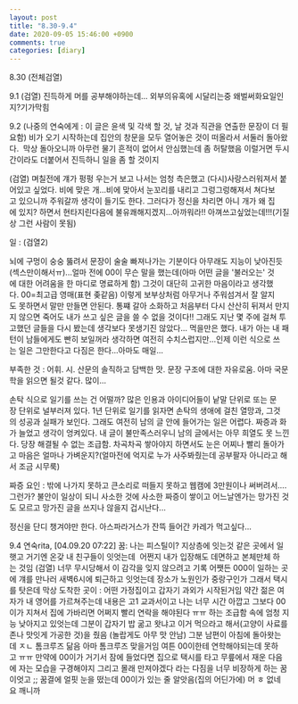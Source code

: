 ```yaml
---
layout: post
title: "8.30-9.4"
date: 2020-09-05 15:46:00 +0900
comments: true 
categories: [diary] 
---
```

8.30
(전체검열)





9.1
(검열)
진득하게 머를 공부해야하는데...
외부의유혹에 시달리는중
왜벌써화요일인지?기가막힘 



9.2
(나중의 연숙에게 : 이 글은 윤색 및 각색 할 것, 날 것과 직관을 연출한 문장이 더 필요함)
비가 오기 시작하는데 집안의 창문을 모두 열어놓은 것이 떠올라서 서둘러 돌아왔다. 
막상 돌아오니까 아무런 물기 흔적이 없어서 안심했는데 좀 허탈했음 이럴거면 두시간이라도 더붙어서 진득하니 일을 좀 할 것이지

(검열) 며칠전에 걔가 펑펑 우는거 보고 나서는 엄청 측은했고 (다시)사랑스러워져서 붙어있고 싶었다. 비에 맞은 개...비에 맞아서 눈꼬리를 내리고 그렁그렁해져서 쳐다보고 있으니까 주워갈까 생각이 들기도 한다. 그러다가 정신을 차리면 아니 개가 왜 집에 있지? 하면서 현타지린다음에 불유쾌해지겠지...아까워라!! 아껴쓰고싶었는데!!!(기질상 그런 사람이 못됨)

일 : (검열2)

뇌에 구멍이 숭숭 뚫려서 문장이 술술 빠져나가는 기분이다 아무래도 지능이 낮아진듯(섹스만이해서ㅠ)...얼마 전에 00이 무슨 말을 했는데(아마 어떤 글을 '불러오는' 것에 대한 어려움을 한 마디로 명료하게 함) 그것이 대단히 고귀한 마음이라고 생각했다. 00=최고급 영매(표현 좆같음) 이렇게 보부상처럼 아무거나 주워섬겨서 잘 알지도 못하면서 말만 만들면 안된다. 통쨰 갈아 소화하고 처음부터 다시 산산히 뒤져서 만지지 않으면 죽어도 내가 쓰고 싶은 글을 쓸 수 없을 것이다!! 그래도 지난 몇 주에 걸쳐 투고했던 글들을 다시 봤는데 생각보다 못생기진 않았다... 먹을만은 했다. 내가 아는 내 패턴이 남들에게도 빤히 보일꺼라 생각하면 여전히 수치스럽지만...인제 이런 식으로 쓰는 일은 그만한다고 다짐은 한다...아마도 매일...

부족한 것 : 어휘. 시. 산문의 솔직하고 담백한 맛. 문장 구조에 대한 자유로움. 아마 국문학을 읽으면 될것 같다. 많이...

손탁 식으로 일기를 쓰는 건 어떨까? 많은 인용과 아이디어들이 낱말 단위로 또는 문장 단위로 널부러져 있다. 1년 단위로 일기를 읽자면 손탁의 생애에 걸친 열망과, 그것의 성공과 실패가 보인다. 그래도 여전히 남의 글 안에 들어가는 일은 어렵다. 짜증과 화가 늘었고 생각이 엉켜있다. 내 글이 불만족스러우니 남의 글에서는 아무 희열도 못 느낀다. 당장 해결될 수 없는 조급함. 차곡차곡 쌓아야지 하면서도 눈은 어찌나 빨리 돌아가고 마음은 얼마나 가벼운지?(얼마전에 억지로 누가 사주봐줬는데 공부팔자 아니라고 해서 조금 시무룩) 

짜증 요인 : 밖에 나가지 못하고 큰소리로 떠들지 못하고 웹캠에 3만원이나 써버려서....그런가? 불안이 일상이 되니 사소한 것에 사소한 짜증이 쌓이고 어느날엔가는 망가진 것도 모르고 망가진 글을 쓰지나 않을지 겁시난다...

정신을 단디 챙겨야만 한다. 아스파라거스가 잔뜩 들어간 카레가 먹고싶다...



9.4
연숙rita, [04.09.20 07:22]
꿈: 나는 피스틸이? 지상층에 잇는것 같은 곳에서 일햇고 거기엔 온갖 내 친구들이 잇엇는데 
어쩐지 내가 입장해도 데면하고 본체만체 하는 것임 (검열) 너무 무시당해서 이 감각을 잊지 않으려고 기록
어쨋든 000이 일하는 곳에 걔를 만나러 새벽6시에 퇴근하고 잇엇는데
장소가 노원인가 중랑구인가 그래서 택시를 탓은데 막상 도착한 곳이 : 어떤 가정집이고 갑자기 과외가 시작된거임 약간 젊은 여자가 내 영어를 가르쳐주는데 내용은 고1 교과서이고 나는 너무 시간 아깝고 그보다 00이가 지쳐서 집에 가바리면 어쩌지 빨리 연락을 해야된다 ㅠㅠ 하는 조급함 속에 엄청 지능 낮아지고 있엇는데 그분이 갑자기 밥 굶고 왓냐고 이거 먹으라고 해서(고양이 사료를 존나 맛잇게 가공한 것)을 줬음 (놀랍게도 아무 맛 안남)
그분 남편이 아침에 돌아왓는데 ㅈㄴ 톰크루즈 닮음 아마 톰크루즈 맞을거임
여튼 00이한테 연학해야되는데 못하고 ㅠㅠ 만약에 00이가 거기서 잠에 들었다면 집으로 택시를 타고 무릎에서 재운 다음에 자는 모습을 구경해야지 그리고 몰래 만져야겠다 라는 다짐을 너무 비장하게 하는 꿈이엇고 ;; 꿈결에 얼핏 눈을 떴는데 00이가 있는 줄 알앗음(집의 어딘가에)
머 ㅎ 없네요 깨니까




